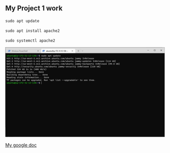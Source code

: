## My Project 1 work

`sudo apt update`

`sudo apt install apache2`

`sudo systemctl apache2`

![sudo-apt-update](./images/sudo-apt-update.jpg)


[My google doc](https://docs.google.com/document/d/1xSCztMpFZRIavQZTohU0-H8PLq0sxe-Xg3ECLbJpoIs/edit#)

